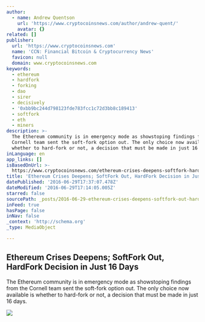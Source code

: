 ```yaml
---
author:
  - name: Andrew Quentson
    url: 'https://www.cryptocoinsnews.com/author/andrew-quent/'
    avatar: {}
related: []
publisher:
  url: 'https://www.cryptocoinsnews.com'
  name: 'CCN: Financial Bitcoin & Cryptocurrency News'
  favicon: null
  domain: www.cryptocoinsnews.com
keywords:
  - ethereum
  - hardfork
  - forking
  - dao
  - sirer
  - decisively
  - '0xbb9bc244d798123fde783fcc1c72d3bb8c189413'
  - softfork
  - eth
  - miners
description: >-
  The Ethereum community is in emergency mode as showstoping findings from the
  Cornell team sent the soft-fork option out. The only choice now available is
  whether to hard-fork or not, a decision that must be made in just 16 days.
inLanguage: en
app_links: []
isBasedOnUrl: >-
  https://www.cryptocoinsnews.com/ethereum-crises-deepens-softfork-hardfork-decision-just-16-days/
title: 'Ethereum Crises Deepens; SoftFork Out, HardFork Decision in Just 16 Days'
datePublished: '2016-06-29T17:37:07.478Z'
dateModified: '2016-06-29T17:14:05.005Z'
starred: false
sourcePath: _posts/2016-06-29-ethereum-crises-deepens-softfork-out-hardfork-decision-in.md
inFeed: true
hasPage: false
inNav: false
_context: 'http://schema.org'
_type: MediaObject

---
```

<article style=""><h1>Ethereum Crises Deepens; SoftFork Out, HardFork Decision in Just 16 Days</h1><p>The Ethereum community is in emergency mode as showstoping findings from the Cornell team sent the soft-fork option out. The only choice now available is whether to hard-fork or not, a decision that must be made in just 16 days.</p><img src="https://www.cryptocoinsnews.com/wp-content/uploads/2014/09/bitcoin-price-crisis.jpg" /></article>